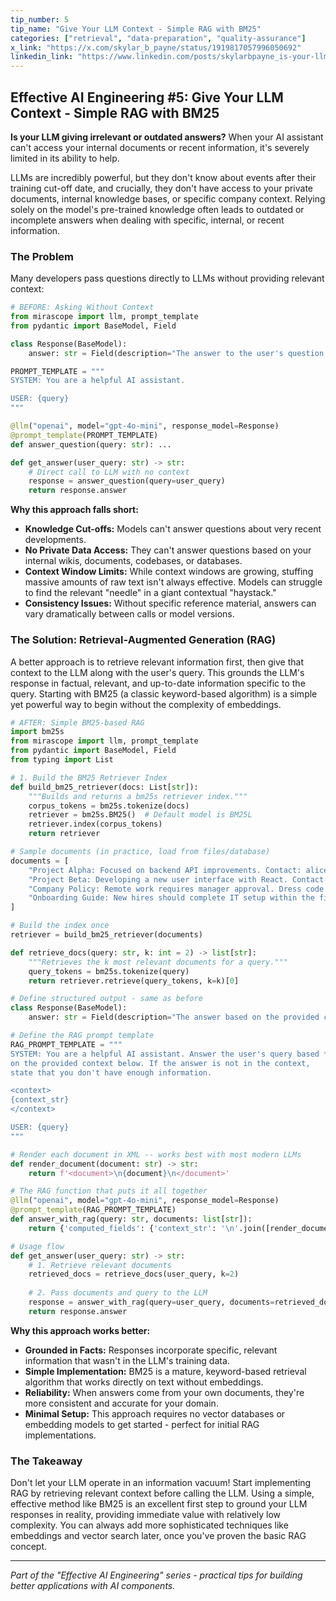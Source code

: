 ```yaml
---
tip_number: 5
tip_name: "Give Your LLM Context - Simple RAG with BM25"
categories: ["retrieval", "data-preparation", "quality-assurance"]
x_link: "https://x.com/skylar_b_payne/status/1919817057996050692"
linkedin_link: "https://www.linkedin.com/posts/skylarbpayne_is-your-llm-giving-irrelevant-or-outdated-activity-7325581478631718912-QbQk?utm_source=share&utm_medium=member_desktop&rcm=ACoAABKpCf4BI_Yx2u7h66sgi5z1NF3aEYFHgps"
---
```


## Effective AI Engineering #5: Give Your LLM Context - Simple RAG with BM25

**Is your LLM giving irrelevant or outdated answers?** When your AI assistant can't access your internal documents or recent information, it's severely limited in its ability to help.

LLMs are incredibly powerful, but they don't know about events after their training cut-off date, and crucially, they don't have access to your private documents, internal knowledge bases, or specific company context. Relying solely on the model's pre-trained knowledge often leads to outdated or incomplete answers when dealing with specific, internal, or recent information.

### The Problem

Many developers pass questions directly to LLMs without providing relevant context:

```python
# BEFORE: Asking Without Context
from mirascope import llm, prompt_template
from pydantic import BaseModel, Field

class Response(BaseModel):
    answer: str = Field(description="The answer to the user's question.")

PROMPT_TEMPLATE = """
SYSTEM: You are a helpful AI assistant.

USER: {query}
"""

@llm("openai", model="gpt-4o-mini", response_model=Response)
@prompt_template(PROMPT_TEMPLATE)
def answer_question(query: str): ...

def get_answer(user_query: str) -> str:
    # Direct call to LLM with no context
    response = answer_question(query=user_query)
    return response.answer
```

**Why this approach falls short:**

- **Knowledge Cut-offs:** Models can't answer questions about very recent developments.
- **No Private Data Access:** They can't answer questions based on your internal wikis, documents, codebases, or databases.
- **Context Window Limits:** While context windows are growing, stuffing massive amounts of raw text isn't always effective. Models can struggle to find the relevant "needle" in a giant contextual "haystack."
- **Consistency Issues:** Without specific reference material, answers can vary dramatically between calls or model versions.

### The Solution: Retrieval-Augmented Generation (RAG)

A better approach is to retrieve relevant information first, then give that context to the LLM along with the user's query. This grounds the LLM's response in factual, relevant, and up-to-date information specific to the query. Starting with BM25 (a classic keyword-based algorithm) is a simple yet powerful way to begin without the complexity of embeddings.

```python
# AFTER: Simple BM25-based RAG
import bm25s
from mirascope import llm, prompt_template
from pydantic import BaseModel, Field
from typing import List

# 1. Build the BM25 Retriever Index
def build_bm25_retriever(docs: List[str]):
    """Builds and returns a bm25s retriever index."""
    corpus_tokens = bm25s.tokenize(docs)
    retriever = bm25s.BM25()  # Default model is BM25L
    retriever.index(corpus_tokens)
    return retriever

# Sample documents (in practice, load from files/database)
documents = [
    "Project Alpha: Focused on backend API improvements. Contact: alice@example.com. Status: On track.",
    "Project Beta: Developing a new user interface with React. Contact: bob@example.com. Status: Planning.",
    "Company Policy: Remote work requires manager approval. Dress code is business casual.",
    "Onboarding Guide: New hires should complete IT setup within the first week. Contact hr@example.com.",
]

# Build the index once
retriever = build_bm25_retriever(documents)

def retrieve_docs(query: str, k: int = 2) -> list[str]:
    """Retrieves the k most relevant documents for a query."""
    query_tokens = bm25s.tokenize(query)
    return retriever.retrieve(query_tokens, k=k)[0]

# Define structured output - same as before
class Response(BaseModel):
    answer: str = Field(description="The answer based on the provided context and query.")

# Define the RAG prompt template
RAG_PROMPT_TEMPLATE = """
SYSTEM: You are a helpful AI assistant. Answer the user's query based *only*
on the provided context below. If the answer is not in the context,
state that you don't have enough information.

<context>
{context_str}
</context>

USER: {query}
"""

# Render each document in XML -- works best with most modern LLMs
def render_document(document: str) -> str:
    return f'<document>\n{document}\n</document>'

# The RAG function that puts it all together
@llm("openai", model="gpt-4o-mini", response_model=Response)
@prompt_template(RAG_PROMPT_TEMPLATE)
def answer_with_rag(query: str, documents: list[str]):
    return {'computed_fields': {'context_str': '\n'.join([render_document(doc) for doc in documents])}}

# Usage flow
def get_answer(user_query: str) -> str:
    # 1. Retrieve relevant documents
    retrieved_docs = retrieve_docs(user_query, k=2)
    
    # 2. Pass documents and query to the LLM
    response = answer_with_rag(query=user_query, documents=retrieved_docs)
    return response.answer
```

**Why this approach works better:**

- **Grounded in Facts:** Responses incorporate specific, relevant information that wasn't in the LLM's training data.
- **Simple Implementation:** BM25 is a mature, keyword-based retrieval algorithm that works directly on text without embeddings.
- **Reliability:** When answers come from your own documents, they're more consistent and accurate for your domain.
- **Minimal Setup:** This approach requires no vector databases or embedding models to get started - perfect for initial RAG implementations.

### The Takeaway

Don't let your LLM operate in an information vacuum! Start implementing RAG by retrieving relevant context before calling the LLM. Using a simple, effective method like BM25 is an excellent first step to ground your LLM responses in reality, providing immediate value with relatively low complexity. You can always add more sophisticated techniques like embeddings and vector search later, once you've proven the basic RAG concept.

---
*Part of the "Effective AI Engineering" series - practical tips for building better applications with AI components.*